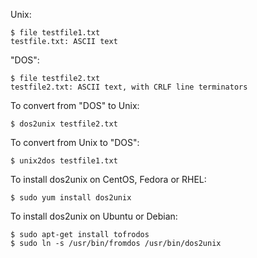 Unix:
```shell
$ file testfile1.txt
testfile.txt: ASCII text
```
"DOS":
```shell
$ file testfile2.txt
testfile2.txt: ASCII text, with CRLF line terminators
```
To convert from "DOS" to Unix:
```shell
$ dos2unix testfile2.txt
```
To convert from Unix to "DOS":
```shell
$ unix2dos testfile1.txt
```
To install dos2unix on CentOS, Fedora or RHEL:
```shell
$ sudo yum install dos2unix
```
To install dos2unix on Ubuntu or Debian:
```shell
$ sudo apt-get install tofrodos
$ sudo ln -s /usr/bin/fromdos /usr/bin/dos2unix
```
